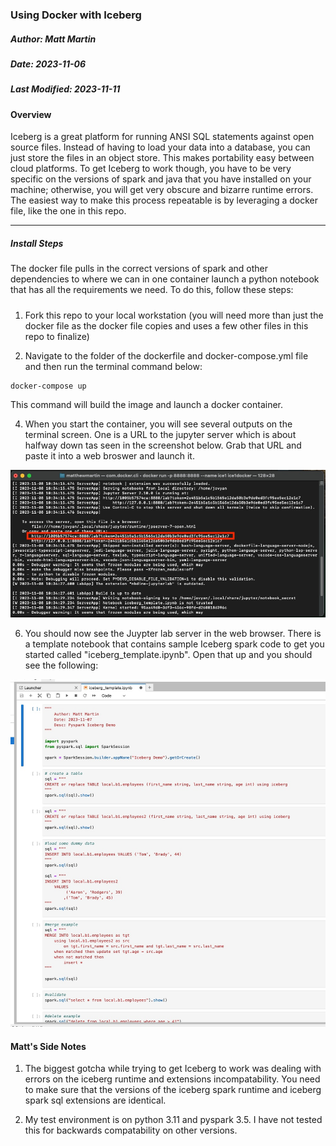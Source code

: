 ### Using Docker with Iceberg

<h5>Author: Matt Martin</h5>
<h5>Date: 2023-11-06</h5>
<h5>Last Modified: 2023-11-11</h5>

<h4>Overview</h4>
Iceberg is a great platform for running ANSI SQL statements against open source files. Instead of having to load your data into a database, you can just store the files in an object store. This makes portability easy between cloud platforms. To get Iceberg to work though, you have to be very specific on the versions of spark and java that you have installed on your machine; otherwise, you will get very obscure and bizarre runtime errors. The easiest way to make this process repeatable is by leveraging a docker file, like the one in this repo.
<hr></hr>
<h5>Install Steps</h5>
The docker file pulls in the correct versions of spark and other dependencies to where we can in one container launch a python notebook that has all the requirements we need. To do this, follow these steps:
<h5></h5>

1. Fork this repo to your local workstation (you will need more than just the docker file as the docker file copies and uses a few other files in this repo to finalize)

2. Navigate to the folder of the dockerfile and docker-compose.yml file and then run the terminal command below:

```bash
docker-compose up
```

This command will build the image and launch a docker container.

4. When you start the container, you will see several outputs on the terminal screen. One is a URL to the jupyter server which is about halfway down tas seen in the screenshot below. Grab that URL and paste it into a web broswer and launch it.

![bash](./photos/bash.jpg)

6. You should now see the Juypter lab server in the web browser. There is a template notebook that contains sample Iceberg spark code to get you started called "iceberg_template.ipynb". Open that up and you should see the following:

![jup](./photos/jupyter2.jpg)


<h4>Matt's Side Notes</h4>

1. The biggest gotcha while trying to get Iceberg to work was dealing with errors on the iceberg runtime and extensions incompatability. You need to make sure that the versions of the iceberg spark runtime and iceberg spark sql extensions are identical. 

2. My test environment is on python 3.11 and pyspark 3.5. I have not tested this for backwards compatability on other versions.